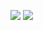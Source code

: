 ![](http://antzuhl.cn:4000/get/@hkaa0)
![](https://github-readme-stats.vercel.app/api?username=hkaa0)



